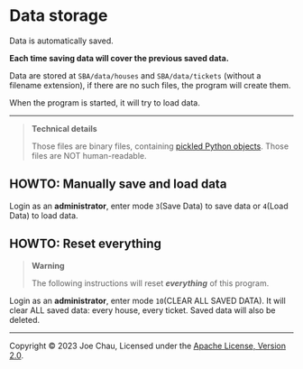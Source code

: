 # Data storage

Data is automatically saved.

**Each time saving data will cover the previous saved data.**

Data are stored at `SBA/data/houses` and `SBA/data/tickets` (without a filename extension), 
if there are no such files, the program will create them.

When the program is started, it will try to load data.

---
> **Technical details**
> 
> Those files are binary files, containing 
> <a href="https://docs.python.org/3/library/pickle.html" action="_blank">pickled Python objects</a>.
> Those files are NOT human-readable.


## HOWTO: Manually save and load data
Login as an **administrator**, enter mode `3`(Save Data) to save data or `4`(Load Data) to load data.


## HOWTO: Reset everything
<!--This is GitHub's warning format-->
> **Warning**
> 
> The following instructions will reset ***everything*** of this program.

Login as an **administrator**, enter mode `10`(CLEAR ALL SAVED DATA).
It will clear ALL saved data: every house, every ticket. 
Saved data will also be deleted.


---

Copyright © 2023 Joe Chau, Licensed under the 
<a href="https://www.apache.org/licenses/LICENSE-2.0" target="_blank">Apache License, Version 2.0</a>.
